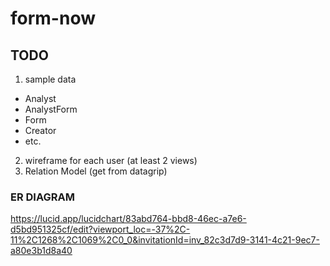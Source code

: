 # form-now

## TODO
1. sample data
  - Analyst
  - AnalystForm
  - Form
  - Creator
  - etc.
2. wireframe for each user (at least 2 views)
6. Relation Model (get from datagrip)

### ER DIAGRAM
https://lucid.app/lucidchart/83abd764-bbd8-46ec-a7e6-d5bd951325cf/edit?viewport_loc=-37%2C-11%2C1268%2C1069%2C0_0&invitationId=inv_82c3d7d9-3141-4c21-9ec7-a80e3b1d8a40
